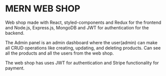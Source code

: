 # MERN WEB SHOP

Web shop made with React, styled-components and Redux for the frontend and Node.js, Express.js, MongoDB and JWT for authentication for the backend.

The Admin panel is an admin dashboard where the user(admin) can make all CRUD operations like creating, updating, and deleting products. Can see all the products and all the users from the web shop. 

The web shop has uses JWT for authentication
and Stripe functionality for payment. 
